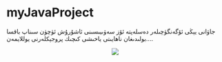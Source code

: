 # myJavaProject
جاۋانى يېڭى ئۆگەنگۈچىلەر دەسلەپتە ئۆز سەۋىيىسىنى ئاشۇرۇش ئۈچۈن سىناپ باقسا بولىدىغان ناھايىتى ياخىشى كىچىك پروجېكلەرنى يوللايمەن....


<p align = "center">

  <img src = "https://readme-typing-svg.herokuapp.com?font=Parisienne&center=true&vCenter=true&multiline=true&height=60&lines=There+is+only+one+heroism+in+the+world%EF%BC%9A;to+see+the+world+as+it+is+and+to+love+it">
</p>
